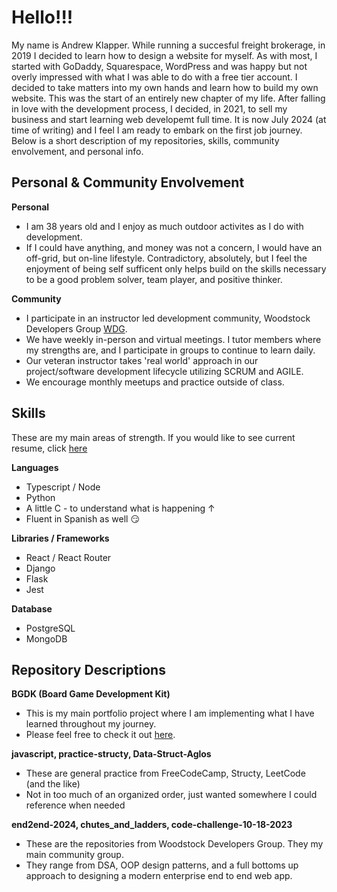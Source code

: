 # Hello!!!

My name is Andrew Klapper. While running a succesful freight brokerage, in 2019 I decided to learn how to design a website for myself. As with most, I started with GoDaddy, Squarespace, WordPress and was happy but not overly impressed with what I was able to do with a free tier account. I decided to take matters into my own hands and learn how to build my own website. This was the start of an entirely new chapter of my life. After falling in love with the development process, I decided, in 2021, to sell my business and start learning web developemt full time. It is now July 2024 (at time of writing) and I feel I am ready to embark on the first job journey. Below is a short description of my repositories, skills, community envolvement, and personal info.

## Personal & Community Envolvement

 **Personal**
  - I am 38 years old and I enjoy as much outdoor activites as I do with development.
  - If I could have anything, and money was not a concern, I would have an off-grid, but on-line lifestyle. Contradictory, absolutely, but I feel the enjoyment of being self sufficent only helps build on the skills necessary to be a good problem solver, team player, and positive thinker.

**Community**
 - I participate in an instructor led development community, Woodstock Developers Group [WDG](https://woodstock.dev).
 - We have weekly in-person and virtual meetings. I tutor members where my strengths are, and I participate in groups to continue to learn daily.
 - Our veteran instructor takes 'real world' approach in our project/software development lifecycle utilizing SCRUM and AGILE.
 - We encourage monthly meetups and practice outside of class. 

## Skills

These are my main areas of strength. If you would like to see current resume, click [here](https://github.com/AndrewK4758/AndrewK4758/blob/main/Resume.pdf) 

  **Languages**
  -  Typescript / Node
  -  Python
  -  A little C - to understand what is happening &uarr;
  -  Fluent in Spanish as well :smirk:

  **Libraries / Frameworks**
  -  React / React Router 
  -  Django
  -  Flask
  -  Jest

  **Database**
  -  PostgreSQL
  -  MongoDB


  
## Repository Descriptions

 **BGDK (Board Game Development Kit)**
  - This is my main portfolio project where I am implementing what I have learned throughout my journey.
  - Please feel free to check it out [here](https://github.com/AndrewK4758/BGDK).

 **javascript, practice-structy, Data-Struct-Aglos**
  - These are general practice from FreeCodeCamp, Structy, LeetCode (and the like)
  - Not in too much of an organized order, just wanted somewhere I could reference when needed

 **end2end-2024, chutes_and_ladders, code-challenge-10-18-2023**
  - These are the repositories from Woodstock Developers Group. They my main community group.
  - They range from DSA, OOP design patterns, and a full bottoms up approach to designing a modern enterprise end to end web app.



